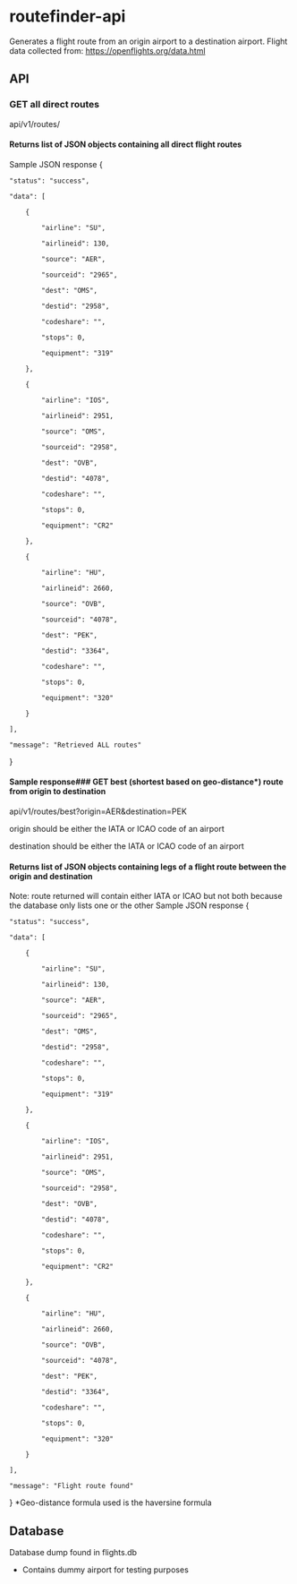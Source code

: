 # routefinder-api

Generates a flight route from an origin airport to a destination airport.
Flight data collected from: https://openflights.org/data.html

## API

### GET all direct routes
api/v1/routes/

#### Returns list of JSON objects containing all direct flight routes
Sample JSON response
{

    "status": "success",

    "data": [

        {

            "airline": "SU",

            "airlineid": 130,

            "source": "AER",

            "sourceid": "2965",

            "dest": "OMS",

            "destid": "2958",

            "codeshare": "",

            "stops": 0,

            "equipment": "319"

        },

        {

            "airline": "IOS",

            "airlineid": 2951,

            "source": "OMS",

            "sourceid": "2958",

            "dest": "OVB",

            "destid": "4078",

            "codeshare": "",

            "stops": 0,

            "equipment": "CR2"

        },

        {

            "airline": "HU",

            "airlineid": 2660,

            "source": "OVB",

            "sourceid": "4078",

            "dest": "PEK",

            "destid": "3364",

            "codeshare": "",

            "stops": 0,

            "equipment": "320"

        }

    ],

    "message": "Retrieved ALL routes"
}


#### Sample response### GET best (shortest based on geo-distance*) route from origin to destination
api/v1/routes/best?origin=AER&destination=PEK

origin should be either the IATA or ICAO code of an airport

destination should be either the IATA or ICAO code of an airport

#### Returns list of JSON objects containing legs of a flight route between the origin and destination
Note: route returned will contain either IATA or ICAO but not both because the database only lists one or the other
Sample JSON response
{

    "status": "success",

    "data": [

        {

            "airline": "SU",

            "airlineid": 130,

            "source": "AER",

            "sourceid": "2965",

            "dest": "OMS",

            "destid": "2958",

            "codeshare": "",

            "stops": 0,

            "equipment": "319"

        },

        {

            "airline": "IOS",

            "airlineid": 2951,

            "source": "OMS",

            "sourceid": "2958",

            "dest": "OVB",

            "destid": "4078",

            "codeshare": "",

            "stops": 0,

            "equipment": "CR2"

        },

        {

            "airline": "HU",

            "airlineid": 2660,

            "source": "OVB",

            "sourceid": "4078",

            "dest": "PEK",

            "destid": "3364",

            "codeshare": "",

            "stops": 0,

            "equipment": "320"

        }

    ],

    "message": "Flight route found"
}
*Geo-distance formula used is the haversine formula

## Database
Database dump found in flights.db
 - Contains dummy airport for testing purposes

